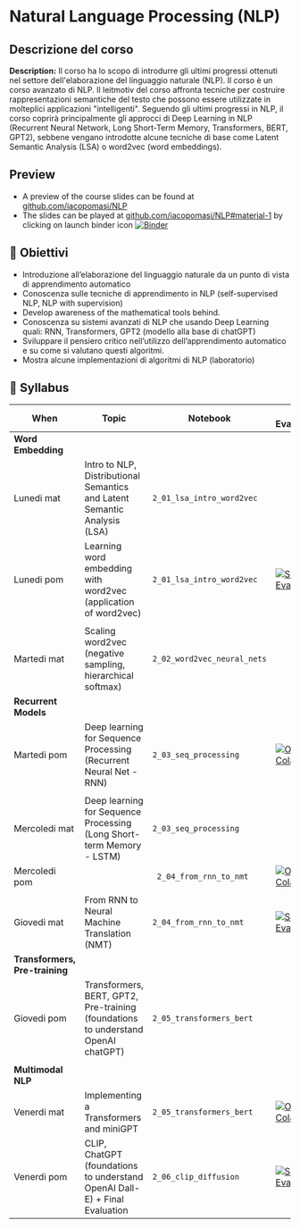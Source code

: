 # Natural Language Processing (NLP)

## Descrizione del corso


**Description:** Il corso ha lo scopo di introdurre gli ultimi progressi ottenuti nel settore dell'elaborazione del linguaggio naturale (NLP). Il corso è un corso avanzato di NLP. Il leitmotiv del corso affronta tecniche per costruire rappresentazioni semantiche del testo che possono essere utilizzate in molteplici applicazioni "intelligenti". Seguendo gli ultimi progressi in NLP, il corso coprirà principalmente gli approcci di Deep Learning in NLP (Recurrent Neural Network, Long Short-Term Memory, Transformers, BERT, GPT2), sebbene vengano introdotte alcune tecniche di base come Latent Semantic Analysis (LSA) o word2vec (word embeddings).

## Preview
- A preview of the course slides can be found at [github.com/iacopomasi/NLP](https://github.com/iacopomasi/NLP)
- The slides can be played at [github.com/iacopomasi/NLP#material-1](https://github.com/iacopomasi/NLP#material-1)
by clicking on launch binder icon [![Binder](https://mybinder.org/badge_logo.svg)](https://github.com/iacopomasi/NLP#material-1)

##  🎯 Obiettivi

- Introduzione all’elaborazione del linguaggio naturale da un punto di vista di apprendimento automatico
- Conoscenza sulle tecniche di apprendimento in NLP (self-supervised NLP, NLP with supervision)
- Develop awareness of the mathematical tools behind.
- Conoscenza su sistemi avanzati di NLP che usando Deep Learning quali: RNN, Transformers, GPT2 (modello alla base di chatGPT)
- Sviluppare il pensiero critico nell’utilizzo dell’apprendimento automatico e su come si valutano questi algoritmi.
- Mostra alcune implementazioni di algoritmi di NLP (laboratorio)


## 📖 Syllabus


| When                       | Topic                                                                          	 | Notebook                                    | Self Eval/Colab  |
|----------------------------|-----------------------------------------------------------------------------------|---------------------------------------------|------------------| 
| **Word Embedding**          |                                                                                	 |                                             |				  |
| Lunedi mat                  | Intro to NLP, Distributional Semantics and Latent Semantic Analysis (LSA)        | `2_01_lsa_intro_word2vec`                   |				  |
| Lunedi pom                  | Learning word embedding with word2vec (application of word2vec)                	 | `2_01_lsa_intro_word2vec`    			   |  [![Self - Eval](https://img.shields.io/badge/Self-Eval-2ea44f)](#)   |
| 					          |                                                                                	 |                                             |				  |
| Martedi mat                 | Scaling word2vec (negative sampling, hierarchical softmax)                     	 | `2_02_word2vec_neural_nets`                 |				  |
| **Recurrent Models**        |                                                                                	 |                                             |				  |
| Martedi pom                 | Deep learning for Sequence Processing (Recurrent Neural Net - RNN)             	 | `2_03_seq_processing`					   | [![Open In Colab](https://colab.research.google.com/assets/colab-badge.svg)](#) |
| 					          |                                                                                	 |                                             |				  |
| Mercoledi mat               | Deep learning for Sequence Processing (Long Short-term Memory - LSTM)          	 | `2_03_seq_processing`					  |
| Mercoledi pom               |                                                                                	 | ` 2_04_from_rnn_to_nmt`				   | [![Open In Colab](https://colab.research.google.com/assets/colab-badge.svg)](#) 				  |
| 					          |                                                                                	 |                                             |				  |
| Giovedi mat                 | From RNN to Neural Machine Translation (NMT)                                   	 | `2_04_from_rnn_to_nmt`                      |	[![Self - Eval](https://img.shields.io/badge/Self-Eval-2ea44f)](#)   |
| **Transformers, Pre-training**|                                                                                 |                                             |				  |
| Giovedi pom                 | Transformers, BERT, GPT2, Pre-training (foundations to understand OpenAI chatGPT)| `2_05_transformers_bert`                    |				  |
| 					          |                                                                                	 |                                             |				  |
| **Multimodal NLP**          |                                                                                  |                                             |				  |
| Venerdi mat                 | Implementing a Transformers and miniGPT                                       	 |  `2_05_transformers_bert` 			       |[![Open In Colab](https://colab.research.google.com/assets/colab-badge.svg)](#) 				  |
| Venerdi pom                 | CLIP, ChatGPT (foundations to understand OpenAI Dall-E) + Final Evaluation          	 | `2_06_clip_diffusion`                       | [![Self - Eval](https://img.shields.io/badge/Self-Eval-2ea44f)](#)   |